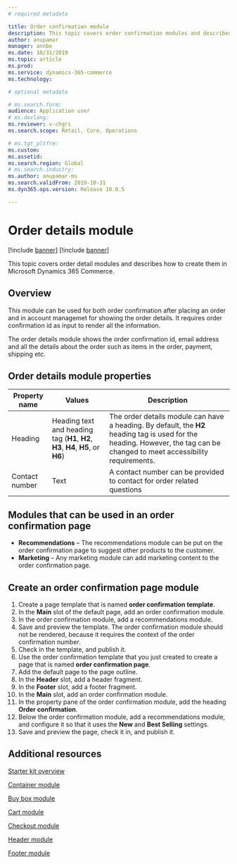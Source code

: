 ```yaml
---
# required metadata

title: Order confirmation module
description: This topic covers order confirmation modules and describes how to create them in Microsoft Dynamics 365 Commerce.
author: anupamar
manager: annbe
ms.date: 10/31/2019
ms.topic: article
ms.prod: 
ms.service: dynamics-365-commerce
ms.technology: 

# optional metadata

# ms.search.form: 
audience: Application user
# ms.devlang: 
ms.reviewer: v-chgri
ms.search.scope: Retail, Core, Operations

# ms.tgt_pltfrm: 
ms.custom: 
ms.assetid: 
ms.search.region: Global
# ms.search.industry: 
ms.author: anupamar-ms
ms.search.validFrom: 2019-10-31
ms.dyn365.ops.version: Release 10.0.5

---
```

# Order details module

[!include [banner](includes/preview-banner.md)]
[!include [banner](includes/banner.md)]

This topic covers order detail modules and describes how to create them in Microsoft Dynamics 365 Commerce.

## Overview

This module can be used for both order confirmation after placing an order and in account managemet for showing the order details. It requires order confirmation id as input to render all the information.

The order details module shows the order confirmation id, email address and all the details about the order such as  items in the order, payment, shipping etc.



## Order details module properties

| Property name | Values | Description |
|---------------|--------|-------------|
| Heading       | Heading text and heading tag (**H1**, **H2**, **H3**, **H4**, **H5**, or **H6**) | The order details module can have a heading. By default, the **H2** heading tag is used for the heading. However, the tag can be changed to meet accessibility requirements. |
|Contact number| Text| A contact number can be provided to contact for order related questions|
## Modules that can be used in an order confirmation page  

- **Recommendations** – The recommendations module can be put on the order confirmation page to suggest other products to the customer.
- **Marketing** – Any marketing module can add marketing content to the order confirmation page.

## Create an order confirmation page module

1. Create a page template that is named **order confirmation template**.
1. In the **Main** slot of the default page, add an order confirmation module.
1. In the order confirmation module, add a recommendations module.
1. Save and preview the template. The order confirmation module should not be rendered, because it requires the context of the order confirmation number.
1. Check in the template, and publish it.
1. Use the order confirmation template that you just created to create a page that is named **order confirmation page**.
1. Add the default page to the page outline.
1. In the **Header** slot, add a header fragment.
1. In the **Footer** slot, add a footer fragment.
1. In the **Main** slot, add an order confirmation module.
1. In the property pane of the order confirmation module, add the heading **Order confirmation**.
1. Below the order confirmation module, add a recommendations module, and configure it so that it uses the **New** and **Best Selling** settings.
1. Save and preview the page, check it in, and publish it.

## Additional resources

[Starter kit overview](starter-kit-overview.md)

[Container module](add-container-module.md)

[Buy box module](add-buy-box.md)

[Cart module](add-cart-module.md)

[Checkout module](add-checkout-module.md)

[Header module](author-header-module.md)

[Footer module](author-footer-module.md)
